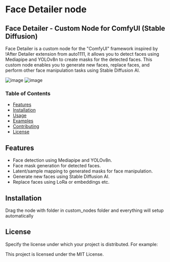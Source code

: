 # Face Detailer node

## Face Detailer - Custom Node for ComfyUI (Stable Diffusion)

Face Detailer is a custom node for the "ComfyUI" framework inspired by !After Detailer extension from auto1111, it allows you to detect faces using Mediapipe and YOLOv8n to create masks for the detected faces. This custom node enables you to generate new faces, replace faces, and perform other face manipulation tasks using Stable Diffusion AI.

![image](https://github.com/daxthin/facedetailer/assets/78769008/22caf9e4-a29d-4e7c-b6d2-f02679b0dfff)
![image](https://github.com/daxthin/facedetailer/assets/78769008/b7bfa925-c127-427d-9ade-741ddf278648)


### Table of Contents

- [Features](#features)
- [Installation](#installation)
- [Usage](#usage)
- [Examples](#examples)
- [Contributing](#contributing)
- [License](#license)

## Features

- Face detection using Mediapipe and YOLOv8n.
- Face mask generation for detected faces.
- Latent/sample mapping to generated masks for face manipulation.
- Generate new faces using Stable Diffusion AI.
- Replace faces using LoRa or embeddings etc.

## Installation
Drag the node with folder in custom_nodes folder and everything will setup automatically 

## License
Specify the license under which your project is distributed. For example:

This project is licensed under the MIT License.
